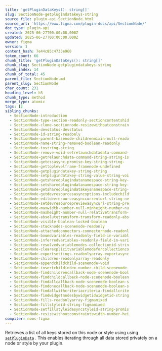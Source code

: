 ```yaml
---
title: 'getPluginDataKeys(): string[]'
slug: SectionNode-getplugindatakeys-string
source_file: plugin-api-SectionNode.html
source_url: 'https://www.figma.com/plugin-docs/api/SectionNode/'
doc_type: plugin-api
created: 2025-06-27T00:00:00.000Z
updated: 2025-06-27T00:00:00.000Z
owner: figma
version: 1
content_hash: 7e44c85c4733e960
token_count: 66
chunk_title: 'getPluginDataKeys(): string[]'
chunk_slug: SectionNode-getplugindatakeys-string
chunk_index: 14
chunk_of_total: 45
parent_file: SectionNode.md
parent_slug: SectionNode
char_count: 231
heading_level: h3
chunk_type: method
merge_type: atomic
tags: []
sibling_chunks:
  - SectionNode-introduction
  - SectionNode-type-section-readonly-sectioncontentshid
  - SectionNode-clone-sectionnode-resizewithoutconstrain
  - SectionNode-devstatus-devstatus
  - SectionNode-id-string-readonly
  - SectionNode-parent-basenode-childrenmixin-null-reado
  - SectionNode-name-string-removed-boolean-readonly
  - SectionNode-tostring-string
  - SectionNode-remove-void-setrelaunchdatadata-command-
  - SectionNode-getrelaunchdata-command-string-string-is
  - SectionNode-getcssasync-promise-key-string-string-
  - SectionNode-gettoplevelframe-framenode-undefined
  - SectionNode-getplugindatakey-string-string
  - SectionNode-setplugindatakey-string-value-string-voi
  - SectionNode-getsharedplugindatanamespace-string-key-
  - SectionNode-setsharedplugindatanamespace-string-key-
  - SectionNode-getsharedplugindatakeysnamespace-string-
  - SectionNode-getdevresourcesasyncoptions-includechild
  - SectionNode-editdevresourceasynccurrenturl-string-ne
  - SectionNode-setdevresourcepreviewasyncurl-string-pre
  - SectionNode-maxwidth-number-null-minheight-number-nu
  - SectionNode-maxheight-number-null-relativetransform-
  - SectionNode-absolutetransform-transform-readonly-abs
  - SectionNode-visible-boolean-locked-boolean
  - SectionNode-stucknodes-scenenode-readonly
  - SectionNode-attachedconnectors-connectornode-readonl
  - SectionNode-boundvariables-readonly-field-in-variabl
  - SectionNode-inferredvariables-readonly-field-in-vari
  - SectionNode-resolvedvariablemodes-collectionid-strin
  - SectionNode-clearexplicitvariablemodeforcollectionco
  - SectionNode-exportsettings-readonlyarray-exportasync
  - SectionNode-children-readonlyarray-readonly
  - SectionNode-appendchildchild-scenenode-void
  - SectionNode-insertchildindex-number-child-scenenode-
  - SectionNode-findchildrencallback-node-scenenode-bool
  - SectionNode-findchildcallback-node-scenenode-boolean
  - SectionNode-findallcallback-node-scenenode-boolean-s
  - SectionNode-findonecallback-node-scenenode-boolean-s
  - SectionNode-findallwithcriteriacriteria-findallcrite
  - SectionNode-findwidgetnodesbywidgetidwidgetid-string
  - SectionNode-fills-readonlyarray-figmamixed
  - SectionNode-fillstyleid-string-figmamixed
  - SectionNode-setfillstyleidasyncstyleid-string-promis
  - SectionNode-resizewithoutconstraintswidth-number-hei
compiler: noos-figma
---
```


Retrieves a list of all keys stored on this node or style using using [`setPluginData`](/plugin-docs/api/properties/nodes-setplugindata/)
. This enables iterating through all data stored privately on a node or style by your plugin.
